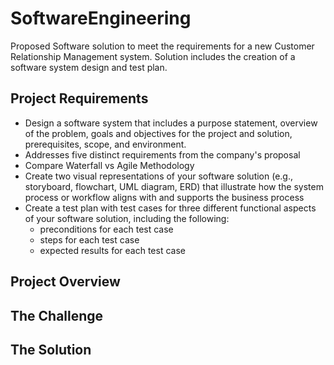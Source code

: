 # SoftwareEngineering
Proposed Software solution to meet the requirements for a new Customer Relationship Management system. Solution includes the creation of a software system design and test plan.

<h2>Project Requirements</h2>
<ul>
  <li>Design a software system that includes a purpose statement, overview of the problem, goals and objectives for the project and solution, prerequisites, scope, and environment.</li>
  <li>Addresses five distinct requirements from the company's proposal</li>
  <li>Compare Waterfall vs Agile Methodology</li>
  <li>Create two visual representations of your software solution (e.g., storyboard, flowchart, UML diagram, ERD) that illustrate how the system process or workflow aligns with and supports the business process</li>
  <li>Create a test plan with test cases for three different functional aspects of your software solution, including the following:
    <ul class="square">
      <li>preconditions for each  test case</li>
      <li>steps for each  test case</li>
      <li>expected results for each test case</li>
    </ul>
</ul>

<h2>Project Overview</h2>
<ul>
  </li></li>
</ul>

<h2>The Challenge</h2>
<ul>
  </li></li>
</ul>

<h2>The Solution</h2>
<ul>
  </li></li>
</ul>
